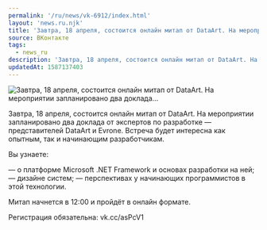 ```yaml
---
permalink: '/ru/news/vk-6912/index.html'
layout: 'news.ru.njk'
title: 'Завтра, 18 апреля, состоится онлайн митап от DataArt. На мероприятии запланировано два доклада'
source: ВКонтакте
tags:
  - news_ru
description: 'Завтра, 18 апреля, состоится онлайн митап от DataArt. На мероприятии запланировано два доклада…'
updatedAt: 1587137403
---
```

![Завтра, 18 апреля, состоится онлайн митап от DataArt. На мероприятии запланировано два доклада…](https://sun9-66.userapi.com/impg/c857428/v857428965/1d0ac9/3E8ZKNpbuso.jpg?size=1280x853&quality=96&proxy=1&sign=1467d763f4c1fb2b82e17877ec769ccc&c_uniq_tag=T9hNH5SUGljKrI2gbp459dW7Wx_m0YK1R2g8kZV0lDA&type=album)

Завтра, 18 апреля, состоится онлайн митап от DataArt. На мероприятии запланировано два доклада от экспертов по разработке — представителей DataArt и Evrone. Встреча будет интересна как опытным, так и начинающим разработчикам.

Вы узнаете:

— о платформе Microsoft .NET Framework и основах разработки на ней;
— дизайне систем;
— перспективах у начинающих программистов в этой технологии.

Митап начнется в 12:00 и пройдёт в онлайн формате.

Регистрация обязательна: vk.cc/asPcV1
